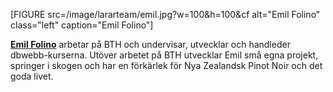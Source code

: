 [FIGURE src=/image/lararteam/emil.jpg?w=100&h=100&cf alt="Emil Folino" class="left" caption="Emil Folino"]

<a href=https://twitter.com/emilfolino rel=author><strong>Emil Folino</strong></a> arbetar på BTH och undervisar, utvecklar och handleder dbwebb-kurserna. Utöver arbetet på BTH utvecklar Emil små egna projekt, springer i skogen och har en förkärlek för Nya Zealandsk Pinot Noir och det goda livet.
